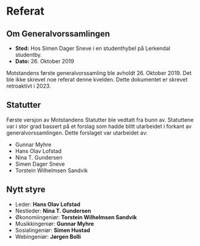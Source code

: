 # Referat

## Om Generalvorssamlingen
- **Sted:** Hos Simen Dager Sneve i en studenthybel på Lerkendal studentby.
- **Dato:** 26. Oktober 2019

Motstandens første generalvorssamling ble avholdt 26. Oktober 2019.
Det ble ikke skrevet noe referat denne kvelden. 
Dette dokumentet er skrevet retroaktivt i 2023.

## Statutter
Første versjon av Motstandens Statutter ble vedtatt fra bunn av. 
Statuttene var i stor grad bassert på et forslag som hadde blitt utarbeidet i forkant av generalvorssamlingen. Dette forslaget var utarbeidet av:
- Gunnar Myhre  
- Hans Olav Lofstad
- Nina T. Gundersen
- Simen Dager Sneve
- Torstein Wilhelmsen Sandvik

## Nytt styre
- Leder: **Hans Olav Lofstad**
- Nestleder: **Nina T. Gundersen**
- Økonomiingeniør: **Torstein Wilhelmsen Sandvik**
- Musikkingeniør: **Gunnar Myhre**
- Sosialingeniør: **Simen Hustad**
- Webingeniør: **Jørgen Bolli**